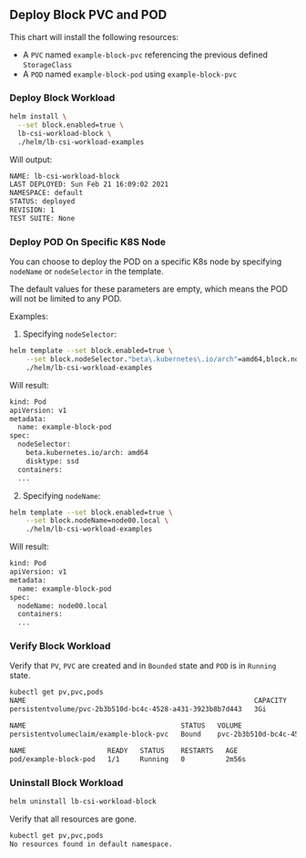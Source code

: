 
## Deploy Block PVC and POD

This chart will install the following resources:

- A `PVC` named `example-block-pvc` referencing the previous defined `StorageClass`
- A `POD` named `example-block-pod` using `example-block-pvc`  

### Deploy Block Workload

```bash
helm install \
  --set block.enabled=true \
  lb-csi-workload-block \
  ./helm/lb-csi-workload-examples
```

Will output:

```bash
NAME: lb-csi-workload-block
LAST DEPLOYED: Sun Feb 21 16:09:02 2021
NAMESPACE: default
STATUS: deployed
REVISION: 1
TEST SUITE: None
```

### Deploy POD On Specific K8S Node

You can choose to deploy the POD on a specific K8s node by specifying `nodeName` or `nodeSelector` in the template.

The default values for these parameters are empty, which means the POD will not be limited to any POD.

Examples:

1. Specifying `nodeSelector`:

  ```bash
  helm template --set block.enabled=true \
      --set block.nodeSelector."beta\.kubernetes\.io/arch"=amd64,block.nodeSelector.disktype=ssd \
      ./helm/lb-csi-workload-examples
  ```

  Will result:

  ```bash
  kind: Pod
  apiVersion: v1
  metadata:
    name: example-block-pod
  spec:
    nodeSelector:
      beta.kubernetes.io/arch: amd64
      disktype: ssd
    containers:
    ...
  ```

2. Specifying `nodeName`:

  ```bash
  helm template --set block.enabled=true \
      --set block.nodeName=node00.local \
      ./helm/lb-csi-workload-examples
  ```

  Will result:

  ```bash
  kind: Pod
  apiVersion: v1
  metadata:
    name: example-block-pod
  spec:
    nodeName: node00.local
    containers:
    ...
  ```

### Verify Block Workload

Verify that `PV`, `PVC` are created and in `Bounded` state and `POD` is in `Running` state.

```bash
kubectl get pv,pvc,pods
NAME                                                        CAPACITY   ACCESS MODES   RECLAIM POLICY   STATUS   CLAIM                       STORAGECLASS   REASON   AGE
persistentvolume/pvc-2b3b510d-bc4c-4528-a431-3923b8b7d443   3Gi        RWO            Delete           Bound    default/example-block-pvc   example-sc              2m55s

NAME                                      STATUS   VOLUME                                     CAPACITY   ACCESS MODES   STORAGECLASS   AGE
persistentvolumeclaim/example-block-pvc   Bound    pvc-2b3b510d-bc4c-4528-a431-3923b8b7d443   3Gi        RWO            example-sc     2m56s

NAME                    READY   STATUS    RESTARTS   AGE
pod/example-block-pod   1/1     Running   0          2m56s
```

### Uninstall Block Workload

```bash
helm uninstall lb-csi-workload-block
```

Verify that all resources are gone.

```bash
kubectl get pv,pvc,pods
No resources found in default namespace.
```
